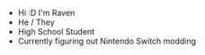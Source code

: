 - Hi :D I'm Raven
- He / They
- High School Student
- Currently figuring out Nintendo Switch modding


